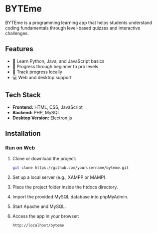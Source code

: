 # BYTEme

BYTEme is a programming learning app that helps students understand coding fundamentals through level-based quizzes and interactive challenges.

## Features

- 📘 Learn Python, Java, and JavaScript basics  
- 🧠 Progress through beginner to pro levels  
- 💾 Track progress locally  
- 💻 Web and desktop support

## Tech Stack

- **Frontend:** HTML, CSS, JavaScript  
- **Backend:** PHP, MySQL  
- **Desktop Version:** Electron.js  

## Installation

### Run on Web

1. Clone or download the project:
   ```bash
   git clone https://github.com/yourusername/byteme.git
2. Set up a local server (e.g., XAMPP or MAMP).

3. Place the project folder inside the htdocs directory.

4. Import the provided MySQL database into phpMyAdmin.

5. Start Apache and MySQL.

6. Access the app in your browser:
   ```arduino
   http://localhost/byteme
